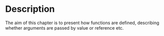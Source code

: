 # Description

The aim of this chapter is to present how functions are defined, describing whether
arguments are passed by value or reference etc.
